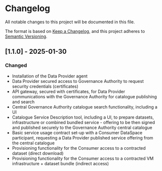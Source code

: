 # Changelog
All notable changes to this project will be documented in this file.

The format is based on [Keep a Changelog](https://keepachangelog.com/en/1.0.0/),
and this project adheres to [Semantic Versioning](https://semver.org/spec/v2.0.0.html).

## [1.1.0] - 2025-01-30

### Changed
- Installation of the Data Provider agent
- Data Provider secured access to Governance Authority to request security credentials (certificates) 
- API gateway, secured with certificates, for Data Provider communications with the Governance Authority for catalogue publishing and search
- Central Governance Authority catalogue search functionality, including a UI
- Catalogue Service Description tool, including a UI, to prepare datasets, infrastructure or combined bundled service - offering to be then signed and published securely to the Governance Authority central catalogue
- Basic service usage contract set-up with a Consumer DataSpace participant, requesting a Data Provider published service offering from the central catalogue
- Provisioning functionality for the Consumer access to a contracted dataset (direct download)
- Provisioning functionality for the Consumer access to a contracted VM infrastructure + dataset bundle (indirect access)
